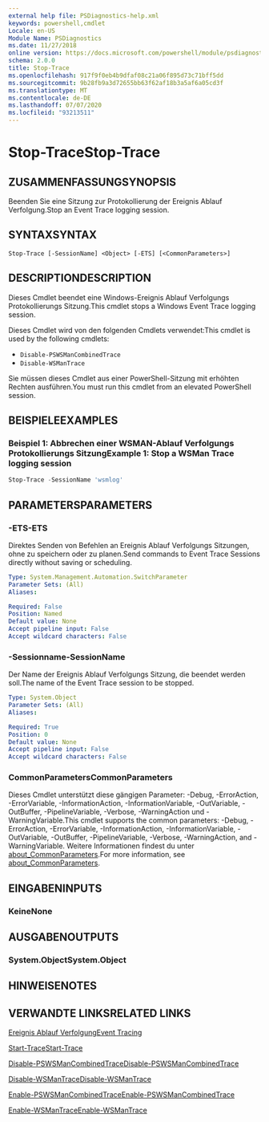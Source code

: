 ```yaml
---
external help file: PSDiagnostics-help.xml
keywords: powershell,cmdlet
Locale: en-US
Module Name: PSDiagnostics
ms.date: 11/27/2018
online version: https://docs.microsoft.com/powershell/module/psdiagnostics/stop-trace?view=powershell-5.1&WT.mc_id=ps-gethelp
schema: 2.0.0
title: Stop-Trace
ms.openlocfilehash: 917f9f0eb4b9dfaf08c21a06f895d73c71bff5dd
ms.sourcegitcommit: 9b28fb9a3d72655bb63f62af18b3a5af6a05cd3f
ms.translationtype: MT
ms.contentlocale: de-DE
ms.lasthandoff: 07/07/2020
ms.locfileid: "93213511"
---
```

# <span data-ttu-id="41369-103">Stop-Trace</span><span class="sxs-lookup"><span data-stu-id="41369-103">Stop-Trace</span></span>

## <span data-ttu-id="41369-104">ZUSAMMENFASSUNG</span><span class="sxs-lookup"><span data-stu-id="41369-104">SYNOPSIS</span></span>
<span data-ttu-id="41369-105">Beenden Sie eine Sitzung zur Protokollierung der Ereignis Ablauf Verfolgung.</span><span class="sxs-lookup"><span data-stu-id="41369-105">Stop an Event Trace logging session.</span></span>

## <span data-ttu-id="41369-106">SYNTAX</span><span class="sxs-lookup"><span data-stu-id="41369-106">SYNTAX</span></span>

```
Stop-Trace [-SessionName] <Object> [-ETS] [<CommonParameters>]
```

## <span data-ttu-id="41369-107">DESCRIPTION</span><span class="sxs-lookup"><span data-stu-id="41369-107">DESCRIPTION</span></span>

<span data-ttu-id="41369-108">Dieses Cmdlet beendet eine Windows-Ereignis Ablauf Verfolgungs Protokollierungs Sitzung.</span><span class="sxs-lookup"><span data-stu-id="41369-108">This cmdlet stops a Windows Event Trace logging session.</span></span>

<span data-ttu-id="41369-109">Dieses Cmdlet wird von den folgenden Cmdlets verwendet:</span><span class="sxs-lookup"><span data-stu-id="41369-109">This cmdlet is used by the following cmdlets:</span></span>

- `Disable-PSWSManCombinedTrace`
- `Disable-WSManTrace`

<span data-ttu-id="41369-110">Sie müssen dieses Cmdlet aus einer PowerShell-Sitzung mit erhöhten Rechten ausführen.</span><span class="sxs-lookup"><span data-stu-id="41369-110">You must run this cmdlet from an elevated PowerShell session.</span></span>

## <span data-ttu-id="41369-111">BEISPIELE</span><span class="sxs-lookup"><span data-stu-id="41369-111">EXAMPLES</span></span>

### <span data-ttu-id="41369-112">Beispiel 1: Abbrechen einer WSMAN-Ablauf Verfolgungs Protokollierungs Sitzung</span><span class="sxs-lookup"><span data-stu-id="41369-112">Example 1: Stop a WSMan Trace logging session</span></span>

```powershell
Stop-Trace -SessionName 'wsmlog'
```

## <span data-ttu-id="41369-113">PARAMETERS</span><span class="sxs-lookup"><span data-stu-id="41369-113">PARAMETERS</span></span>

### <span data-ttu-id="41369-114">-ETS</span><span class="sxs-lookup"><span data-stu-id="41369-114">-ETS</span></span>
<span data-ttu-id="41369-115">Direktes Senden von Befehlen an Ereignis Ablauf Verfolgungs Sitzungen, ohne zu speichern oder zu planen.</span><span class="sxs-lookup"><span data-stu-id="41369-115">Send commands to Event Trace Sessions directly without saving or scheduling.</span></span>

```yaml
Type: System.Management.Automation.SwitchParameter
Parameter Sets: (All)
Aliases:

Required: False
Position: Named
Default value: None
Accept pipeline input: False
Accept wildcard characters: False
```

### <span data-ttu-id="41369-116">-Sessionname</span><span class="sxs-lookup"><span data-stu-id="41369-116">-SessionName</span></span>
<span data-ttu-id="41369-117">Der Name der Ereignis Ablauf Verfolgungs Sitzung, die beendet werden soll.</span><span class="sxs-lookup"><span data-stu-id="41369-117">The name of the Event Trace session to be stopped.</span></span>

```yaml
Type: System.Object
Parameter Sets: (All)
Aliases:

Required: True
Position: 0
Default value: None
Accept pipeline input: False
Accept wildcard characters: False
```

### <span data-ttu-id="41369-118">CommonParameters</span><span class="sxs-lookup"><span data-stu-id="41369-118">CommonParameters</span></span>
<span data-ttu-id="41369-119">Dieses Cmdlet unterstützt diese gängigen Parameter: -Debug, -ErrorAction, -ErrorVariable, -InformationAction, -InformationVariable, -OutVariable, -OutBuffer, -PipelineVariable, -Verbose, -WarningAction und -WarningVariable.</span><span class="sxs-lookup"><span data-stu-id="41369-119">This cmdlet supports the common parameters: -Debug, -ErrorAction, -ErrorVariable, -InformationAction, -InformationVariable, -OutVariable, -OutBuffer, -PipelineVariable, -Verbose, -WarningAction, and -WarningVariable.</span></span> <span data-ttu-id="41369-120">Weitere Informationen findest du unter [about_CommonParameters](https://go.microsoft.com/fwlink/?LinkID=113216).</span><span class="sxs-lookup"><span data-stu-id="41369-120">For more information, see [about_CommonParameters](https://go.microsoft.com/fwlink/?LinkID=113216).</span></span>

## <span data-ttu-id="41369-121">EINGABEN</span><span class="sxs-lookup"><span data-stu-id="41369-121">INPUTS</span></span>

### <span data-ttu-id="41369-122">Keine</span><span class="sxs-lookup"><span data-stu-id="41369-122">None</span></span>

## <span data-ttu-id="41369-123">AUSGABEN</span><span class="sxs-lookup"><span data-stu-id="41369-123">OUTPUTS</span></span>

### <span data-ttu-id="41369-124">System.Object</span><span class="sxs-lookup"><span data-stu-id="41369-124">System.Object</span></span>

## <span data-ttu-id="41369-125">HINWEISE</span><span class="sxs-lookup"><span data-stu-id="41369-125">NOTES</span></span>

## <span data-ttu-id="41369-126">VERWANDTE LINKS</span><span class="sxs-lookup"><span data-stu-id="41369-126">RELATED LINKS</span></span>

[<span data-ttu-id="41369-127">Ereignis Ablauf Verfolgung</span><span class="sxs-lookup"><span data-stu-id="41369-127">Event Tracing</span></span>](/windows/desktop/ETW/event-tracing-portal)

[<span data-ttu-id="41369-128">Start-Trace</span><span class="sxs-lookup"><span data-stu-id="41369-128">Start-Trace</span></span>](start-trace.md)

[<span data-ttu-id="41369-129">Disable-PSWSManCombinedTrace</span><span class="sxs-lookup"><span data-stu-id="41369-129">Disable-PSWSManCombinedTrace</span></span>](Disable-PSWSManCombinedTrace.md)

[<span data-ttu-id="41369-130">Disable-WSManTrace</span><span class="sxs-lookup"><span data-stu-id="41369-130">Disable-WSManTrace</span></span>](Disable-WSManTrace.md)

[<span data-ttu-id="41369-131">Enable-PSWSManCombinedTrace</span><span class="sxs-lookup"><span data-stu-id="41369-131">Enable-PSWSManCombinedTrace</span></span>](Enable-PSWSManCombinedTrace.md)

[<span data-ttu-id="41369-132">Enable-WSManTrace</span><span class="sxs-lookup"><span data-stu-id="41369-132">Enable-WSManTrace</span></span>](Enable-WSManTrace.md)

